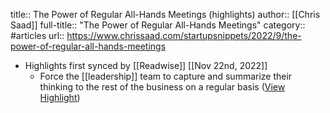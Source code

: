 title:: The Power of Regular All-Hands Meetings (highlights)
author:: [[Chris Saad]]
full-title:: "The Power of Regular All-Hands Meetings"
category:: #articles
url:: https://www.chrissaad.com/startupsnippets/2022/9/the-power-of-regular-all-hands-meetings

- Highlights first synced by [[Readwise]] [[Nov 22nd, 2022]]
	- Force the [[leadership]] team to capture and summarize their thinking to the rest of the business on a regular basis ([View Highlight](https://read.readwise.io/read/01gje94cr2bvhks341bj9arh7c))